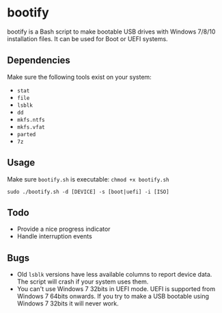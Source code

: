 # bootify

bootify is a Bash script to make bootable USB drives with Windows 7/8/10 
installation files. It can be used for Boot or UEFI systems.

## Dependencies

Make sure the following tools exist on your system:

* `stat`
* `file`
* `lsblk`
* `dd`
* `mkfs.ntfs`
* `mkfs.vfat`
* `parted`
* `7z`

## Usage

Make sure `bootify.sh` is executable: `chmod +x bootify.sh`

`sudo ./bootify.sh -d [DEVICE] -s [boot|uefi] -i [ISO]`

## Todo

* Provide a nice progress indicator
* Handle interruption events

## Bugs

* Old `lsblk` versions have less available columns to report device data. The script will crash if your system uses them.
* You can't use Windows 7 32bits in UEFI mode. UEFI is supported from Windows 7 64bits onwards. If you try to make a USB bootable using Windows 7 32bits it will never work.
